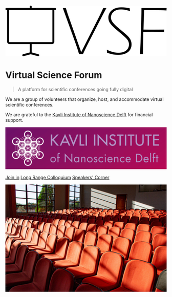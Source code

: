 ![logo](media/logo.png)

# Virtual Science Forum

> A platform for scientific conferences going fully digital

We are a group of volunteers that organize, host, and accommodate virtual scientific conferences.

We are grateful to the [Kavli Institute of Nanoscience Delft](http://kavli.tudelft.nl/) for financial support.

![](media/kavli_logo.jpg ':size=200')

[Join in](#welcome)
[Long Range Colloquium](long_range_colloquium.md)
[Speakers' Corner](speakers-corner.md)
<!-- [Workshop: Quantum Oscillations in insulators](quantum-oscillations-insulators.md) -->

<!-- background image -->

![](media/bg.jpg)
